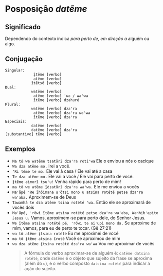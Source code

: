 # Posposição _datẽme_

## Significado

Dependendo do contexto indica _para perto de_, _em direção a_ alguém ou algo.

## Conjugação

```text
Singular:
             ĩ̱tẽme [verbo]
             atẽme [verbo]
            ĩtẽtsô [verbo]
Dual:
            watẽme [verbo]
             atẽme [verbo] ꞌwa / waꞌwa
             ĩtẽme [verbo] dzahuré
Plural:
            watẽme [verbo] dzaꞌra
             atẽme [verbo] dzaꞌra waꞌwa
             ĩtẽme [verbo] dzaꞌra
Especiais:
            datẽme [verbo]
            datẽme [verbo] dzaꞌra
[substantivo] tẽme [verbo]
```

## Exemplos

- `Ma tô we watẽme tsatõrĩ dzaꞌra rotiꞌwa` Ele o enviou a nós o cacique
- `Wa dza atẽme mo.` Irei a você.
- `'Ri tẽme te mo.` Ele vai à casa / Ele vai até a casa
- `Te dza atẽme mo.` Ele vai a você / Ele vai para perto de você.
- `ĩ̱tẽme aimorĩ tsuꞌu!` Venha rápido para perto de mim!
- `ma tô we atẽme ĩ̱dzatõrĩ dzaꞌra waꞌwa.` Ele me enviou a vocês
- `Maꞌãpé ꞌRe ĩhöimana uꞌötsi mono u atsina rotété petse dzaꞌra waꞌaba.` Aproximem-se de Deus
- `Tawamhã te dza atẽme tsina rotété ꞌwa.` Então ele se aproximará de vocês dois
- `Maꞌãpé, ꞌröwi ĩtẽme atsina rotété petse dzaꞌra waꞌaba, Wanhibꞌapito Jesus u.` Vamos, aproximem-se para perto dele, do Senhor Jesus.
- `We ĩ̱tẽme atsina rotété pé, ꞌröwi te aiꞌupi mono da.` Se aproxime de mim, vamos, para eu de perto te tocar. (Gê 27:21)
- `wa tô atẽme ĩ̱tsina rotété` Eu me aproximei de você
- `ma tô ĩ̱tẽme atsina ĩroté` Você se aproximou de mim
- `wa dza atẽme ĩ̱tsina rotété dzaꞌra waꞌwa` Vou me aproximar de vocês
  > A fórmula do verbo aproximar-se de alguém é: `datẽme datsina rotété`, onde `datẽme` é o objeto que sujeito da frase se aproxima (além do `u`), e o verbo composto `datsina rotété` para indicar a ação do sujeito.
